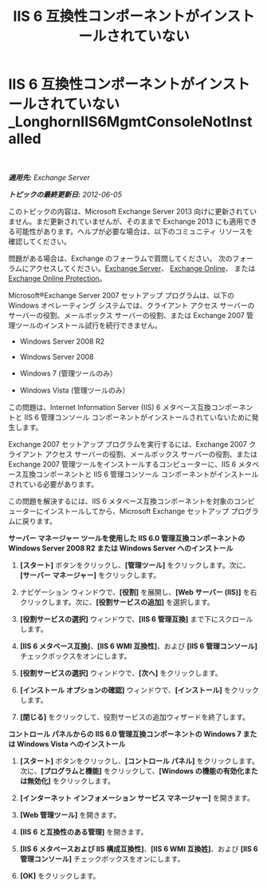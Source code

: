 ﻿---
title: 'IIS 6 互換性コンポーネントがインストールされていない'
TOCTitle: IIS 6 互換性コンポーネントがインストールされていない_LonghornIIS6MgmtConsoleNotInstalled
ms:assetid: 8358eafb-def7-4b8d-8fe1-623bc5a0e20e
ms:mtpsurl: https://technet.microsoft.com/ja-jp/library/ms.exch.setupreadiness.longhorniis6mgmtconsolenotinstalled(v=EXCHG.150)
ms:contentKeyID: 48269722
ms.date: 04/24/2018
mtps_version: v=EXCHG.150
ms.translationtype: HT
---

# IIS 6 互換性コンポーネントがインストールされていない\_LonghornIIS6MgmtConsoleNotInstalled

 

_**適用先:** Exchange Server_

_**トピックの最終更新日:** 2012-06-05_

このトピックの内容は、Microsoft Exchange Server 2013 向けに更新されていません。まだ更新されていませんが、そのままで Exchange 2013 にも適用できる可能性があります。ヘルプが必要な場合は、以下のコミュニティ リソースを確認してください。

問題がある場合は、Exchange のフォーラムで質問してください。 次のフォーラムにアクセスしてください。[Exchange Server](https://go.microsoft.com/fwlink/p/?linkid=60612)、 [Exchange Online](https://go.microsoft.com/fwlink/p/?linkid=267542)、 または [Exchange Online Protection](https://go.microsoft.com/fwlink/p/?linkid=285351)。

Microsoft®Exchange Server 2007 セットアップ プログラムは、以下の Windows オペレーティング システムでは、クライアント アクセス サーバーのサーバーの役割、メールボックス サーバーの役割、または Exchange 2007 管理ツールのインストール試行を続行できません。

  - Windows Server 2008 R2

  - Windows Server 2008

  - Windows 7 (管理ツールのみ）

  - Windows Vista (管理ツールのみ）

この問題は、Internet Information Server (IIS) 6 メタベース互換コンポーネントと IIS 6 管理コンソール コンポーネントがインストールされていないために発生します。

Exchange 2007 セットアップ プログラムを実行するには、Exchange 2007 クライアント アクセス サーバーの役割、メールボックス サーバーの役割、または Exchange 2007 管理ツールをインストールするコンピューターに、IIS 6 メタベース互換コンポーネントと IIS 6 管理コンソール コンポーネントがインストールされている必要があります。

この問題を解決するには、IIS 6 メタベース互換コンポーネントを対象のコンピューターにインストールしてから、Microsoft Exchange セットアップ プログラムに戻ります。

**サーバー マネージャー ツールを使用した IIS 6.0 管理互換コンポーネントの Windows Server 2008 R2 または Windows Server へのインストール**

1.  **\[スタート\]** ボタンをクリックし、**\[管理ツール\]** をクリックします。次に、**\[サーバー マネージャー\]** をクリックします。

2.  ナビゲーション ウィンドウで、**\[役割\]** を展開し、**\[Web サーバー (IIS)\]** を右クリックします。次に、**\[役割サービスの追加\]** を選択します。

3.  **\[役割サービスの選択\]** ウィンドウで、**\[IIS 6 管理互換\]** まで下にスクロールします。

4.  **\[IIS 6 メタベース互換\]**、**\[IIS 6 WMI 互換性\]**、および **\[IIS 6 管理コンソール\]** チェックボックスをオンにします。

5.  **\[役割サービスの選択\]** ウィンドウで、**\[次へ\]** をクリックします。

6.  **\[インストール オプションの確認\]** ウィンドウで、**\[インストール\]** をクリックします。

7.  **\[閉じる\]** をクリックして、役割サービスの追加ウィザードを終了します。

**コントロール パネルからの IIS 6.0 管理互換コンポーネントの Windows 7 または Windows Vista へのインストール**

1.  **\[スタート\]** ボタンをクリックし、**\[コントロール パネル\]** をクリックします。次に、**\[プログラムと機能\]** をクリックして、**\[Windows の機能の有効化または無効化\]** をクリックします。

2.  **\[インターネット インフォメーション サービス マネージャー\]** を開きます。

3.  **\[Web 管理ツール\]** を開きます。

4.  **\[IIS 6 と互換性のある管理\]** を開きます。

5.  **\[IIS 6 メタベースおよび IIS 構成互換性\]**、**\[IIS 6 WMI 互換姓\]**、および **\[IIS 6 管理コンソール\]** チェックボックスをオンにします。

6.  **\[OK\]** をクリックします。

